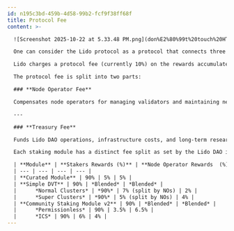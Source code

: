 ```yaml
---
id: n195c3bd-459b-4d58-99b2-fcf9f38ff68f
title: Protocol Fee
content: >-

  ![Screenshot 2025-10-22 at 5.33.48 PM.png](don%E2%80%99t%20touch%20HTML%20layout%20in%20progress/Screenshot_2025-10-22_at_5.33.48_PM.png)

  One can consider the Lido protocol as a protocol that connects three actors: the Lido DAO, stakers (stETH holders), and Node Operators (independent third parties that run validators using Lido). In order for the protocol to be sustainable, a protocol fee is incurred on staking rewards, which works by "splitting" rewards during the rebase process across these three actors.

  Lido charges a protocol fee (currently 10%) on the rewards accumulated by the staked ETH underlying the protocol. This fee sustains the protocol’s operations, supports infrastructure, and funds ecosystem development. It is automatically apportioned as a part of the daily rebase process, during the rewards distribution phase. The protocol fee is waived during periods of negative net rewards, when Consensus Layer penalties exceed earned rewards. The fee rate is set by the Lido DAO through on-chain governance, subject to alignment with the protocol’s needs and user interests. 

  The protocol fee is split into two parts:

  ### **Node Operator Fee**

  Compensates node operators for managing validators and maintaining network reliability.

  ---

  ### **Treasury Fee**

  Funds Lido DAO operations, infrastructure costs, and long-term research and development efforts.

  Each staking module has a distinct fee split as set by the Lido DAO in each module's configuration.

  | **Module** | **Stakers Rewards (%)** | **Node Operator Rewards  (%)** | **DAO Rewards (%)** |
  | --- | --- | --- | --- |
  | **Curated Module** | 90% | 5% | 5% |
  | **Simple DVT** | 90% | *Blended* | *Blended* |
  |      *Normal Clusters* | *90%* | 7% (split by NOs) | 2% |
  |      *Super Clusters* | *90%* | 5% (split by NOs) | 4% |
  | **Community Staking Module v2** | 90% | *Blended* | *Blended* |
  |      *Permissionless* | 90% | 3.5% | 6.5% |
  |      *ICS* | 90% | 6% | 4% |
---
```

